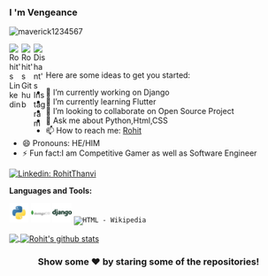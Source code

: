 ###  I 'm Vengeance

<p align="left"> <img src="https://komarev.com/ghpvc/?username=maverick1234567&label=Views&color=blue&style=plastic" alt="maverick1234567" /> </p>


<a href="https://www.linkedin.com/in/rohit-kumar-thanvi-008659191/">
  <img align="left" alt="Rohit's Linkedin" width="22px" src="https://cdn.jsdelivr.net/npm/simple-icons@v3/icons/linkedin.svg" />
</a>
<a href="https://github.com/maverick1234567">
  <img align="left" alt="Rohit's Github" width="22px" src="https://cdn.jsdelivr.net/npm/simple-icons@v3/icons/github.svg" />
</a>

<a href="https://www.instagram.com/rohit_thanvi18/">
  <img align="left" alt="Dishant's Instagram" width="22px" src="https://cdn.jsdelivr.net/npm/simple-icons@v3/icons/instagram.svg" />
</a>

<br/>
<br/>

Here are some ideas to get you started:

- 🔭 I’m currently working on Django 
- 🌱 I’m currently learning Flutter
- 👯 I’m looking to collaborate on Open Source Project
- 💬 Ask me about Python,Html,CSS
- 📫 How to reach me: [Rohit](https://mailto:rohit.thanvi22@gmail.com)
- 😄 Pronouns: HE/HIM
- ⚡ Fun fact:I am Competitive Gamer as well as Software Engineer



[![Linkedin: RohitThanvi](https://img.shields.io/badge/-RohitThanvi-blue?style=flat-square&logo=Linkedin&logoColor=white&link=https://www.linkedin.com/in/rohit-kumar-thanvi-008659191/)](https://www.linkedin.com/in/rohit-kumar-thanvi-008659191/)


**Languages and Tools:**  


<code><img height="35" src="https://raw.githubusercontent.com/github/explore/80688e429a7d4ef2fca1e82350fe8e3517d3494d/topics/python/python.png"></code> 
<code><img height="35" src="https://raw.githubusercontent.com/github/explore/80688e429a7d4ef2fca1e82350fe8e3517d3494d/topics/mongodb/mongodb.png"></code> 
<code><img height="35" src="https://raw.githubusercontent.com/github/explore/80688e429a7d4ef2fca1e82350fe8e3517d3494d/topics/django/django.png"></code>
<code><img hieght="35" src="https://upload.wikimedia.org/wikipedia/commons/thumb/6/61/HTML5_logo_and_wordmark.svg/1200px-HTML5_logo_and_wordmark.svg.png" alt="HTML - Wikipedia" jsname="HiaYvf" jsaction="load:XAeZkd;" class="n3VNCb" data-noaft="1" style="width: 383px; height: 383px; margin: 0px;"></code>


<a href="https://github.com/maverick1234567">
  <img align="center" src="https://github-readme-stats.vercel.app/api/top-langs/?username=maverick1234567&theme=dark&hide_langs_below=1" />
</a>
<a href="https://github.com/maverick1234567">
 <img align="center" src="https://github-readme-stats.vercel.app/api?username=maverick1234567&show_icons=true&theme=dark&line_height=27" alt="Rohit's github stats"/>
</a>

<div align="center">

### Show some ❤️ by staring some of the repositories!

</div>

